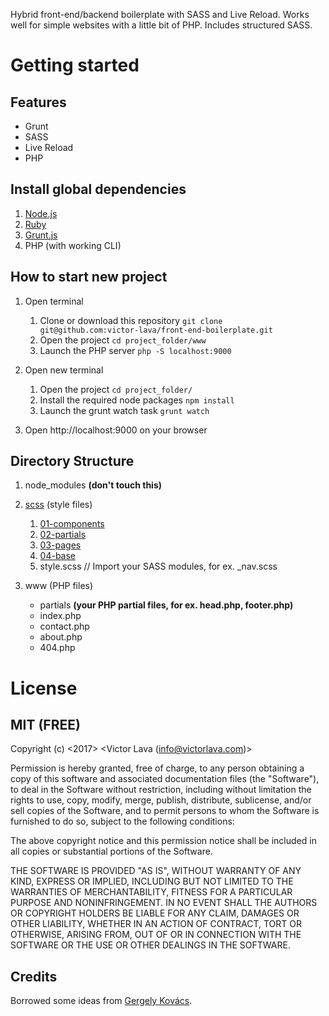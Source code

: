 Hybrid front-end/backend boilerplate with SASS and Live Reload. Works well for simple websites with a little bit of PHP. Includes structured SASS.

# Getting started

## Features
* Grunt
* SASS
* Live Reload
* PHP

## Install global dependencies
1. [Node.js](https://nodejs.org/en/)
2. [Ruby](https://www.ruby-lang.org/en/documentation/installation/)
4. [Grunt.js](https://gruntjs.com/)
5. PHP (with working CLI)

## How to start new project
1. Open terminal
	1. Clone or download this repository
		``` git clone git@github.com:victor-lava/front-end-boilerplate.git ```
	2. Open the project
		``` cd project_folder/www ```
	3. Launch the PHP server
		``` php -S localhost:9000 ```

2. Open new terminal
	1. Open the project 
		``` cd project_folder/ ```
	2. Install the required node packages
		``` npm install ```
	3. Launch the grunt watch task
	   ``` grunt watch ```

3. Open http://localhost:9000 on your browser

## Directory Structure
1. node_modules **(don't touch this)**

2. [scss](https://github.com/victor-lava/front-end-boilerplate/tree/master/scss) (style files)
	1. [01-components](https://github.com/victor-lava/front-end-boilerplate/tree/master/scss/01-components)
	2. [02-partials](https://github.com/victor-lava/front-end-boilerplate/tree/master/scss/02-partials)
	3. [03-pages](https://github.com/victor-lava/front-end-boilerplate/tree/master/scss/03-pages)
	4. [04-base](https://github.com/victor-lava/front-end-boilerplate/tree/master/scss/04-base)
	5. style.scss // Import your SASS modules, for ex. _nav.scss

3. www (PHP files)
	* partials **(your PHP partial files, for ex. head.php, footer.php)**
	* index.php
	* contact.php
	* about.php
	* 404.php 


# License
## MIT (FREE)
Copyright (c) <2017> <Victor Lava (info@victorlava.com)>

Permission is hereby granted, free of charge, to any person obtaining a copy
of this software and associated documentation files (the "Software"), to deal
in the Software without restriction, including without limitation the rights
to use, copy, modify, merge, publish, distribute, sublicense, and/or sell
copies of the Software, and to permit persons to whom the Software is
furnished to do so, subject to the following conditions:

The above copyright notice and this permission notice shall be included in all
copies or substantial portions of the Software.

THE SOFTWARE IS PROVIDED "AS IS", WITHOUT WARRANTY OF ANY KIND, EXPRESS OR
IMPLIED, INCLUDING BUT NOT LIMITED TO THE WARRANTIES OF MERCHANTABILITY,
FITNESS FOR A PARTICULAR PURPOSE AND NONINFRINGEMENT. IN NO EVENT SHALL THE
AUTHORS OR COPYRIGHT HOLDERS BE LIABLE FOR ANY CLAIM, DAMAGES OR OTHER
LIABILITY, WHETHER IN AN ACTION OF CONTRACT, TORT OR OTHERWISE, ARISING FROM,
OUT OF OR IN CONNECTION WITH THE SOFTWARE OR THE USE OR OTHER DEALINGS IN THE
SOFTWARE.

## Credits
Borrowed some ideas from [Gergely Kovács](https://github.com/ggkovacs/architecture-sass-project).
